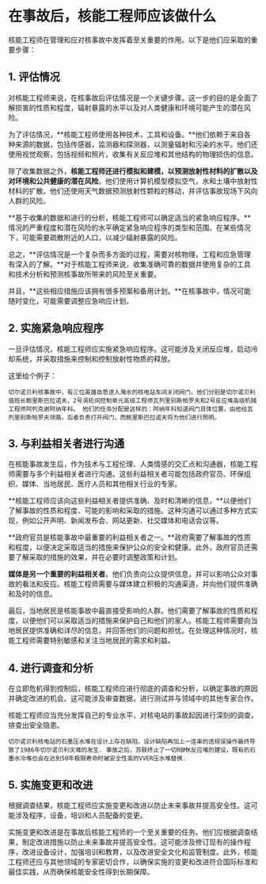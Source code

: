 # 在事故后，核能工程师应该做什么

核能工程师在管理和应对核事故中发挥着至关重要的作用。以下是他们应采取的重要步骤：

## 1. 评估情况

对核能工程师来说，在核事故后评估情况是一个关键步骤。这一步的目的是全面了解损害的性质和程度，辐射暴露的水平以及对人类健康和环境可能产生的潜在风险。

为了评估情况，**核能工程师使用各种技术，工具和设备。**他们依赖于来自各种来源的数据，包括传感器，监测器和探测器，以测量辐射和污染的水平。他们还使用视觉观察，包括视频和照片，收集有关反应堆和其他结构的物理损伤的信息。

除了收集数据之外，**核能工程师还进行模拟和建模，以预测放射性材料的扩散以及对环境和公共健康的潜在风险**。他们使用计算机模型模拟空气，水和土壤中放射性材料的扩散。他们还使用天气数据预测放射性颗粒的移动，并评估事故现场下风向人群的风险。

**基于收集的数据和进行的分析，核能工程师可以确定适当的紧急响应程序。**情况的严重程度和潜在风险的水平确定紧急响应程序的类型和范围。在某些情况下，可能需要疏散附近的人口，以减少辐射暴露的风险。

总之，**评估情况是一个复杂而多方面的过程，需要对核物理，工程和应急管理有深入的了解。**对于核能工程师来说，收集准确可靠的数据并使用复杂的工具和技术分析和预测核事故所带来的风险至关重要。

并且，**这些相应措施应该拥有很多预案和备用计划。**在核事故中，情况可能随时变化，可能需要调整应急响应计划。

## 2. 实施紧急响应程序

一旦评估情况，核能工程师应实施紧急响应程序。这可能涉及关闭反应堆，启动冷却系统，并采取措施来控制和控制放射性物质的释放。

这里给个例子：

`切尔诺贝利核事故中，有三位英雄自愿进入淹水的核电站车间关闭阀门，他们分别是切尔诺贝利值班长鲍里斯巴拉诺夫、2号涡轮间控制单元高级工程师瓦列里别斯帕罗夫和2号反应堆高级机械工程师阿列克谢阿纳年科。 他们的任务分配是这样的：阿纳年科知道阀门具体位置，由他给瓦列里别斯帕罗夫领路，后者负责打开阀门，而鲍里斯巴拉诺夫将为他们进行照明。`

## 3. 与利益相关者进行沟通

在核能事故发生后，作为技术与工程伦理、人类情感的交汇点和沟通器，核能工程师需要与多个利益相关者进行沟通。这些利益相关者可能包括政府官员、环保组织、媒体、当地居民、医疗人员和其他相关行业的专家。

**核能工程师应该向这些利益相关者提供准确、及时和清晰的信息，**以便他们了解事故的性质和程度、可能的影响和采取的措施。这种沟通可以通过多种方式实现，例如公开声明、新闻发布会、网站更新、社交媒体和电话会议等。

**政府官员是核能事故中最重要的利益相关者之一。**政府需要了解事故的性质和程度，以便决定采取适当的措施来保护公众的安全和健康。此外，政府官员还需要了解采取的措施的效果，并在必要时调整政策和计划。

**媒体是另一个重要的利益相关者**。他们负责向公众提供信息，并可以影响公众对事故的看法和反应。核能工程师需要与媒体建立积极的沟通渠道，并向他们提供准确和及时的信息。

最后，当地居民是核能事故中最直接受影响的人群。他们需要了解事故的性质和程度，以便他们可以采取适当的措施来保护自己和他们的家人。核能工程师需要向当地居民提供准确和详尽的信息，并回答他们的问题和担忧。在处理这种情况时，核能工程师需要特别敏感和关注当地居民的需求和利益。

## 4. 进行调查和分析

在立即危机得到控制后，核能工程师应进行彻底的调查和分析，以确定事故的原因并确定改进的机会。这可能涉及审查数据，进行测试并与领域中的其他专家合作。

核能工程师应当充分发挥自己的专业水平，对核电站的事故起因进行深刻的调查，排查出安全隐患。

`切尔诺贝利核电站的石墨压水堆在设计上存在缺陷，设计缺陷再加上一连串的违规误操作最终导致了1986年切尔诺贝利灾难的发生. 事故之后，苏联终止了一切RBMK反应堆的建设，既有的石墨水冷堆也会在达到50年极限寿命时被安全性高的VVER压水堆替换.`

## 5. 实施变更和改进

根据调查结果，核能工程师应实施变更和改进以防止未来事故并提高安全性。这可能涉及程序，设备，培训和人员配备的变更。

实施变更和改进是在事故后核能工程师的一个至关重要的任务。他们应根据调查结果，制定改进措施以防止未来事故并提高安全性。这可能涉及修订现有的操作程序，改进设备设计，加强培训和教育，以及改进安全文化和监管制度。此外，核能工程师还应与其他领域的专家密切合作，以确保实施的变更和改进符合国际标准和最佳实践，从而确保核能安全性得到长期保障。
